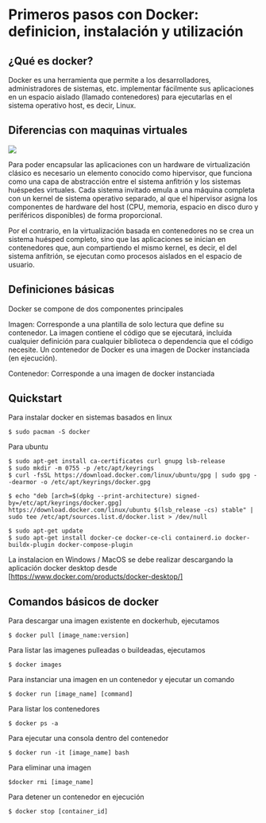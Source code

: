 # Primeros pasos con Docker: definicion, instalación y utilización

## ¿Qué es docker?

Docker es una herramienta que permite a los desarrolladores, administradores de sistemas, etc. implementar fácilmente sus aplicaciones en un espacio aislado (llamado contenedores) para ejecutarlas en el sistema operativo host, es decir, Linux. 

## Diferencias con maquinas virtuales

![](EN-docker-tutorial.png "")

Para poder encapsular las aplicaciones con un hardware de virtualización clásico es necesario un elemento conocido como hipervisor, que funciona como una capa de abstracción entre el sistema anfitrión y los sistemas huéspedes virtuales. Cada sistema invitado emula a una máquina completa con un kernel de sistema operativo separado, al que el hipervisor asigna los componentes de hardware del host (CPU, memoria, espacio en disco duro y periféricos disponibles) de forma proporcional.

Por el contrario, en la virtualización basada en contenedores no se crea un sistema huésped completo, sino que las aplicaciones se inician en contenedores que, aun compartiendo el mismo kernel, es decir, el del sistema anfitrión, se ejecutan como procesos aislados en el espacio de usuario.

## Definiciones básicas

Docker se compone de dos componentes principales

Imagen: Corresponde a una plantilla de solo lectura que define su contenedor. La imagen contiene el código que se ejecutará, incluida cualquier definición para cualquier biblioteca o dependencia que el código necesite. Un contenedor de Docker es una imagen de Docker instanciada (en ejecución).

Contenedor: Corresponde a una imagen de docker instanciada

## Quickstart

Para instalar docker en sistemas basados en linux

```
$ sudo pacman -S docker
```


Para ubuntu
```
$ sudo apt-get install ca-certificates curl gnupg lsb-release
$ sudo mkdir -m 0755 -p /etc/apt/keyrings
$ curl -fsSL https://download.docker.com/linux/ubuntu/gpg | sudo gpg --dearmor -o /etc/apt/keyrings/docker.gpg

$ echo "deb [arch=$(dpkg --print-architecture) signed-by=/etc/apt/keyrings/docker.gpg] https://download.docker.com/linux/ubuntu $(lsb_release -cs) stable" | sudo tee /etc/apt/sources.list.d/docker.list > /dev/null

$ sudo apt-get update
$ sudo apt-get install docker-ce docker-ce-cli containerd.io docker-buildx-plugin docker-compose-plugin
```
La instalacion en Windows / MacOS se debe realizar descargando la aplicación docker desktop desde [https://www.docker.com/products/docker-desktop/]

## Comandos básicos de docker

Para descargar una imagen existente en dockerhub, ejecutamos 

`$ docker pull [image_name:version]`

Para listar las imagenes pulleadas o buildeadas, ejecutamos

`$ docker images`

Para instanciar una imagen en un contenedor y ejecutar un comando  

`$ docker run [image_name] [command]`

Para listar los contenedores

`$ docker ps -a`

Para ejecutar una consola dentro del contenedor

`$ docker run -it [image_name] bash`

Para eliminar una imagen

`$docker rmi [image_name]`

Para detener un contenedor en ejecución

`$ docker stop [container_id]`

 